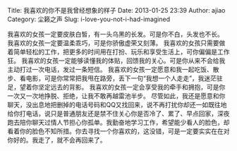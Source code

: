 Title: 我喜欢的你不是我曾经想象的样子
Date: 2013-01-25 23:39
Author: ajiao
Category: 尘籁之声
Slug: i-love-you-not-i-had-imagined

</p>
我喜欢的女孩一定要皮肤白皙，有一头乌黑的长发。可是你不白，头发也不长。
我喜欢的女孩一定要温柔乖巧，可是你骄傲虚荣又刻薄。
我喜欢的女孩只需要做着简单轻松的工作，把更多的时间用在打扮、玩乐和享受生活上，可你偏偏是工作狂。
我喜欢的女孩一定能够读懂我的体贴，回馈我的关心。可是你从来不会给我主动打过一次电话，发过一条短信。
我喜欢的女孩一定愿意和我一起吃饭、散步、看电影，可是你常常把我甩在路旁，丢下一句“我想一个人走走”，我迷茫驻足，望着你坚定远去的背影。
我喜欢的女孩一定会享受我的牵手和拥抱，可是你一次又一次地挣脱、拒绝，让我不敢再越雷池半步。
尽管如此，我还是愿意和你聊天，没出息地把删掉的电话号码和QQ又找回来，说不再打扰你却还一如既往地给你打电话，说只是普通朋友还是禁不住关心你是否冷了、累了、早点回家，深夜跑去陪你聊天过情人节担心你孤单。我勤奋地学习工作，希望能少看人的脸色，却看着你的脸色不知所措。你去寻找一个你喜欢的，这没错，可是一定要实实在在对你好的。我走了，就不会再回来了。
